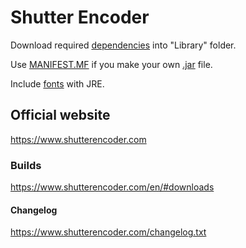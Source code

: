 # Shutter Encoder

Download required [dependencies](../master/Library/sources.txt) into "Library" folder.

Use [MANIFEST.MF](../master/MANIFEST.MF) if you make your own [.jar](../master/Shutter%20Encoder.jar) file.

Include [fonts](../master/fonts) with JRE.

## Official website

https://www.shutterencoder.com

### Builds

https://www.shutterencoder.com/en/#downloads

#### Changelog

https://www.shutterencoder.com/changelog.txt
